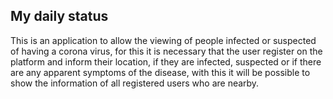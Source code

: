 ## My daily status

This is an application to allow the viewing of people infected or suspected of having a corona virus, for this it is necessary that the user register on the platform and inform their location, if they are infected, suspected or if there are any apparent symptoms of the disease, with this it will be possible to show the information of all registered users who are nearby.